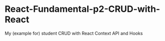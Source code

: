 # React-Fundamental-p2-CRUD-with-React
My (example for) student CRUD with React Context API and Hooks
